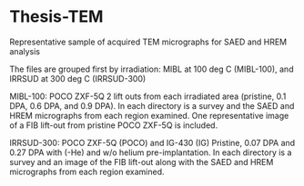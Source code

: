 # Thesis-TEM
Representative sample of acquired TEM micrographs for SAED and HREM analysis

The files are grouped first by irradiation: MIBL at 100 deg C (MIBL-100), and IRRSUD at 300 deg C (IRRSUD-300)

MIBL-100: POCO ZXF-5Q
2 lift outs from each irradiated area (pristine, 0.1 DPA, 0.6 DPA, and 0.9 DPA). 
In each directory is a survey and the SAED and HREM micrographs from each region examined. 
One representative image of a FIB lift-out from pristine POCO ZXF-5Q is included. 

IRRSUD-300: POCO ZXF-5Q (POCO) and IG-430 (IG)
Pristine, 0.07 DPA and 0.27 DPA with (-He) and w/o helium pre-implantation. 
In each directory is a survey and an image of the FIB lift-out along with the SAED and HREM micrographs from each region examined. 

